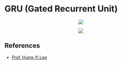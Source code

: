 # GRU (Gated Recurrent Unit)

<!---
\begin{align*}
y_t, h_t &= f(x, h_{t-1}) \\
x' &= [x_t^T, h_{t-1}^T]^T \\
z &= \sigma_1(W^z x') \\
r &= \sigma_2(W^r x') \\
h' &= \tanh(W' [x_t^T, (r \bullet h_{t-1})^T]^T)\\
h_t &= z \bullet h_{t-1} + (1 - z) \bullet h' \\
y_t &= softmax(W^o h_t)
\end{align*}
\begin{array}{c}
x_t \in R^n \text{: input vectors at time }t \\
h_{t-i} \in R^n \text{: state vectors at time }t-i \\
y_t \in R^k \text{: output vectors at time }t \\
W^z, W^r, W' \in R^{n \times 2n}, Wo \in R^{k \times n} \text{: trainable variables} \\
\sigma_i \text{: activation functions}
\end{array}
-->
<p align="center">
<img src="https://latex.codecogs.com/gif.latex?%5Cdpi%7B150%7D%20%5Cbegin%7Balign*%7D%20y_t%2C%20h_t%20%26%3D%20f%28x%2C%20h_%7Bt-1%7D%29%20%5C%5C%20x%27%20%26%3D%20%5Bx_t%5ET%2C%20h_%7Bt-1%7D%5ET%5D%5ET%20%5C%5C%20z%20%26%3D%20%5Csigma_1%28W%5Ez%20x%27%29%20%5C%5C%20r%20%26%3D%20%5Csigma_2%28W%5Er%20x%27%29%20%5C%5C%20h%27%20%26%3D%20%5Ctanh%28W%27%20%5Bx_t%5ET%2C%20%28r%20%5Cbullet%20h_%7Bt-1%7D%29%5ET%5D%5ET%29%5C%5C%20h_t%20%26%3D%20z%20%5Cbullet%20h_%7Bt-1%7D%20&plus;%20%281%20-%20z%29%20%5Cbullet%20h%27%20%5C%5C%20y_t%20%26%3D%20softmax%28W%5Eo%20h_t%29%20%5Cend%7Balign*%7D">
</p>
<p align="center">
<img src="https://latex.codecogs.com/gif.latex?%5Cdpi%7B150%7D%20%5Cbegin%7Barray%7D%7Bc%7D%20x_t%20%5Cin%20R%5En%20%5Ctext%7B%3A%20input%20vectors%20at%20time%20%7Dt%20%5C%5C%20h_%7Bt-i%7D%20%5Cin%20R%5En%20%5Ctext%7B%3A%20state%20vectors%20at%20time%20%7Dt-i%20%5C%5C%20y_t%20%5Cin%20R%5Ek%20%5Ctext%7B%3A%20output%20vectors%20at%20time%20%7Dt%20%5C%5C%20W%5Ez%2C%20W%5Er%2C%20W%27%20%5Cin%20R%5E%7Bn%20%5Ctimes%202n%7D%2C%20Wo%20%5Cin%20R%5E%7Bk%20%5Ctimes%20n%7D%20%5Ctext%7B%3A%20trainable%20variables%7D%20%5C%5C%20%5Csigma_i%20%5Ctext%7B%3A%20activation%20functions%7D%20%5Cend%7Barray%7D">
</p>

## References

* [Prof. Hung-Yi Lee](http://speech.ee.ntu.edu.tw/~tlkagk/index.html)
